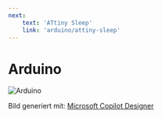 ```yaml
---
next: 
    text: 'ATtiny Sleep'
    link: 'arduino/attiny-sleep'
---
```


# Arduino
![Arduino](../assets/images/arduino.webp)  

Bild generiert mit: [Microsoft Copilot Designer](https://www.bing.com/images/create)